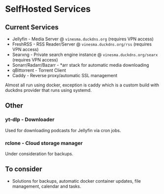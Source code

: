# SelfHosted Services

## Current Services

* Jellyfin - Media Server @ `vinesma.duckdns.org` (requires VPN access)
* FreshRSS - RSS Reader/Server @ `vinesma.duckdns.org/rss` (requires VPN access)
* Searxng - Private search engine instance @ `vinesma.duckdns.org/searx` (requires VPN access)
* Sonarr/Radarr/Bazarr - *arr stack for automatic media downloading
* qBittorrent - Torrent Client
* Caddy - Reverse proxy/automatic SSL management

Almost all run using docker, exception is caddy which is a custom build with duckdns provider that runs using systemd.

## Other

### yt-dlp - Downloader

Used for downloading podcasts for Jellyfin via cron jobs.

### rclone - Cloud storage manager

Under consideration for backups.

## To consider

* Solutions for backups, automatic docker container updates, file management, calendar and tasks.